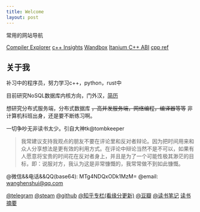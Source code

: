 ```yaml
---
title: Welcome
layout: post
---
```




常用的网站导航

[Compiler Explorer](https://godbolt.org/) [c++ Insights](https://cppinsights.io/) [Wandbox](https://wandbox.org/) [Itanium C++ ABI](https://itanium-cxx-abi.github.io/cxx-abi/abi.html#acknowledgements) [cpp ref](http://zh.cppreference.com/w/%E9%A6%96%E9%A1%B5)




## 关于我

补习中的程序员，努力学习c++，python，rust中

目前研究NoSQL数据库内核方向，门外汉，[简历](https://github.com/wanghenshui/resume/blob/master/wqw.pdf)

想研究分布式服务端，分布式数据库 ~~，高并发服务端，网络编程，编译器等等~~ 
非计算机科班出身，还是要不断练习啊。

一切争吵无非读书太少。引自大神tk@tombkeeper

> 我常建议支持我观点的朋友不要在评论里和反对者辩论。因为把时间用来和众人分享想法是更有效的利用方式。在评论中辩论当然不是不可以，如果有人愿意将宝贵的时间花在反对者身上，并且是为了一个可能性极其渺茫的目标，即：说服对方，我认为这是非常慷慨的，我常常做不到如此慷慨。

@微信&&电话&&QQ(base64): MTg4NDQxODk1MzM= 
@email: wanghenshui@qq.com

[@telegram](t.me/wanghenshui) 
[@steam](https://steamcommunity.com/id/wanghenshui/) 
[@github]( https://github.com/wanghenshui/) 
[@知乎专栏(看缘分更新)](https://zhuanlan.zhihu.com/jieyaren) 
[@豆瓣]( https://www.douban.com/people/61740133/) 
[@读书笔记]( https://www.douban.com/people/jieyaren/reviews) 
[读书摘要](https://github.com/wanghenshui/book_review)







